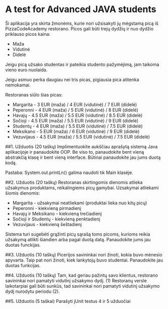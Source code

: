 # A test for Advanced JAVA students

Ši aplikacija yra skirta žmonėms, kurie nori užsisakyti jų mėgstamą picą iš PizzaCodeAcademy restorano.
Picos gali būti trejų dydžių ir nuo dydžio priklauso picos kaina:
* Maža 
* Vidutinė
* Didelė

Jeigu picą užsako studentas ir pateikia studento pažymėjimą, jam taikoma vieno euro nuolaida.

Jeigu asmuo perka daugiau nei tris picas, pigiausia pica atitenka nemokamai.

Restoranas siūlo šias picas:
* Margarita - 3 EUR (maža) / 4 EUR (vidutinė) / 7 EUR (didelė)
* Peperonni - 4 EUR (maža) / 5 EUR (vidutinė) / 8 EUR (didelė)
* Havajų - 4.5 EUR (maža) / 5.5 EUR (vidutinė) / 8.5 EUR (didelė)
* Sočioji - 4.5 EUR (maža) / 5.5 EUR (vidutinė) / 9 EUR (didelė)
* Studentų - 4 EUR (maža) / 5.5 EUR (vidutinė) / 7.5 EUR (didelė)
* Meksikano - 5 EUR (maža) / 6 EUR (vidutinė) / 9 EUR (didelė)
* Vezuvijaus - 4.5 EUR (maža) / 5.5 EUR (vidutinė) / 7.5 EUR (didelė)


##1. Užduotis (20 taškų)
Implimentuokite aukščiau aprašytą sistemą Java aplikacijoje ir panaudokite OOP. Be viso to, 
panaudokite bent vieną abstrakčią klasę ir bent vieną interface. Būtinai panaudokite jau jums duotą kodą.

Pastaba: System.out.printLn() galima naudoti tik Main klasėje.

##2. Užduotis (20 taškų)
Restoranas skirtingomis dienomis atlieka užsakymus produktams, reikalingiems picų gamybai. Uzsakymai atliekami šiomis dienomis:
* Margarita - užsakymai neatliekami (produktai lieka nuo kitų picų)
* Peperonni - kiekvieną pirmadienį
* Havajų ir Meksikano - kiekvieną trečiadienį
* Sočioji ir Studentų - kiekvieną penktadienį
* Vezuvijaus - kiekvieną šeštadienį

Sistema turi sugebėti grąžinti picų sąrašą toms picoms, kurioms reikia užsakymą atlikti šiandien arba pagal duotą datą.
Panaudokite jums jau duotas funckijas.


##3. Užduotis (10 taškų)
Picerijos savininkai nori žinoti, kokia buvo mėnesio apyvarta. Taip pat nori žinoti, kiek lankytojų buvo studentai. Panaudokite jau duotas funkcijas.

##4. Užduotis (10 taškų)
Tam, kad geriau pažintų savo klientus, restorano savininkai nori pamatyti vidutinį užsakymo dydį. (1)
Restoranų versle laikotarpiai gali būti sunkūs, tad savininkai nori pamatyti vidutinį užsakymo dydį
nurodytu periodu (2).

##5. Užduotis (5 taškai)
Parašyti jUnit testus 4 ir 5 užduočiai
